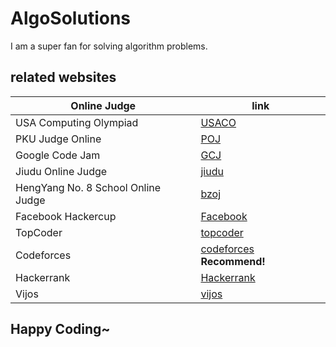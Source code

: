# AlgoSolutions

I am a super fan for solving algorithm problems.

## related websites

| Online Judge                       | link                                                    |
|------------------------------------|---------------------------------------------------------|
| USA Computing Olympiad             | [USACO](http://usaco.org)                               |
| PKU Judge Online                   | [POJ](http://poj.org)                                   |
| Google Code Jam                    | [GCJ](http://code.google.com/codejam)                   |
| Jiudu Online Judge                 | [jiudu](http://ac.jobdu.com/index.php)                  |
| HengYang No. 8 School Online Judge | [bzoj](http://www.lydsy.com/JudgeOnline/problemset.php) |
| Facebook Hackercup                 | [Facebook](http://facebook.com/hackercup)               |
| TopCoder                           | [topcoder](http://topcoder.com)                         |
| Codeforces                         | [codeforces](http://codeforces.com) <b>Recommend!</b>                    |
| Hackerrank                         | [Hackerrank](http://hackerrank.com)                     |
| Vijos                              | [vijos](http://vijos.org)                               |

## Happy Coding~
